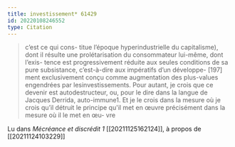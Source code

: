 ```yaml
---
title: investissement* 61429
id: 20220108246552
type: Citation
---
```


> c’est ce qui cons- titue l’époque hyperindustrielle du capitalisme), dont il résulte une prolétarisation du consommateur lui-même, dont l’exis- tence est progressivement réduite aux seules conditions de sa pure subsistance, c’est-à-dire aux impératifs d’un développe- [197] ment exclusivement conçu comme augmentation des plus-values engendrées par lesinvestissements. Pour autant, je crois que ce devenir est autodestructeur, ou, pour le dire dans la langue de Jacques Derrida, auto-immune1. Et je le crois dans la mesure où je crois qu’il détruit le principe qu'il met en œuvre précisément dans la mesure où il le met en œu- vre

Lu dans *Mécréance et discrédit 1* [[20211125162124]], à propos de [[20211124103229]]